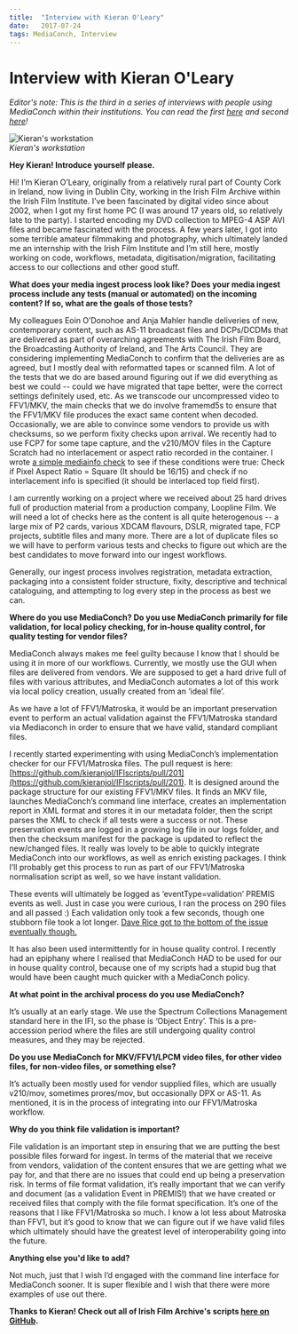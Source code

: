 ```yaml
---
title:  "Interview with Kieran O'Leary"
date:   2017-07-24
tags: MediaConch, Interview
---
```


# Interview with Kieran O'Leary

*Editor's note: This is the third in a series of interviews with people using MediaConch within their institutions. You can read the first [here](https://mediaarea.net/blog/2017/06/13/interview-with-eddy-colloton) and second [here](https://mediaarea.net/blog/2017/07/07/interview-with-kathryn-gronsbell)!*

![Kieran's workstation](/bundles/mediaconch/img/kieran.png)  
*Kieran's workstation*

**Hey Kieran! Introduce yourself please.**  

Hi! I’m Kieran O’Leary, originally from a relatively rural part of County Cork in Ireland, now living in Dublin City, working in the Irish Film Archive within the Irish Film Institute. I’ve been fascinated by digital video since about 2002, when I got my first home PC (I was around 17 years old, so relatively late to the party). I started encoding my DVD collection to MPEG-4 ASP AVI files and became fascinated with the process. A few years later, I got into some terrible amateur filmmaking and photography, which ultimately landed me an internship with the Irish Film Institute and I’m still here, mostly working on code, workflows, metadata, digitisation/migration, facilitating access to our collections and other good stuff.  

**What does your media ingest process look like? Does your media ingest process include any tests (manual or automated) on the incoming content? If so, what are the goals of those tests?**  

My colleagues Eoin O’Donohoe and Anja Mahler handle deliveries of new, contemporary content, such as AS-11 broadcast files and DCPs/DCDMs that are delivered as part of overarching agreements with The Irish Film Board, the Broadcasting Authority of Ireland, and The Arts Council. They are considering implementing MediaConch to confirm that the deliveries are as agreed, but I mostly deal with reformatted tapes or scanned film.
A lot of the tests that we do are based around figuring out if we did everything as best we could -- could we have migrated that tape better, were the correct settings definitely used, etc. As we transcode our uncompressed video to FFV1/MKV, the main checks that we do involve framemd5s to ensure that the FFV1/MKV file produces the exact same content when decoded. Occasionally, we are able to convince some vendors to provide us with checksums, so we perform fixity checks upon arrival. We recently had to use FCP7 for some tape capture, and the v210/MOV files in the Capture Scratch had no interlacement or aspect ratio recorded in the container. I wrote [a simple mediainfo check](https://github.com/kieranjol/IFIscripts/blob/master/makeffv1.py#L173) to see if these conditions were true: Check if Pixel Aspect Ratio = Square (It should be 16/15) and check if no interlacement info is specified (it should be interlaced top field first).  

I am currently working on a project where we received about 25 hard drives full of production material from a production company, Loopline Film. We will need a lot of checks here as the content is all quite heterogenous -- a large mix of P2 cards, various XDCAM flavours, DSLR, migrated tape, FCP projects, subtitle files and many more. There are a lot of duplicate files so we will have to perform various tests and checks to figure out which are the best candidates to move forward into our ingest workflows.  

Generally, our ingest process involves registration, metadata extraction, packaging into a consistent folder structure, fixity, descriptive and technical cataloguing, and attempting to log every step in the process as best we can.  

**Where do you use MediaConch? Do you use MediaConch primarily for file validation, for local policy checking, for in-house quality control, for quality testing for vendor files?**   

MediaConch always makes me feel guilty because I know that I should be using it in more of our workflows. Currently, we mostly use the GUI when files are delivered from vendors. We are supposed to get a hard drive full of files with various attributes, and MediaConch automates a lot of this work via local policy creation, usually created from an ‘ideal file’.   

As we have a lot of FFV1/Matroska, it would be an important preservation event to perform an actual validation against the FFV1/Matroska standard via Mediaconch in order to ensure that we have valid, standard compliant files.  

I recently started experimenting with using MediaConch’s implementation checker for our FFV1/Matroska files. The pull request is here: [https://github.com/kieranjol/IFIscripts/pull/201](https://github.com/kieranjol/IFIscripts/pull/201). It is designed around the package structure for our existing FFV1/MKV files. It finds an MKV file, launches MediaConch’s command line interface, creates an implementation report in XML format and stores it in our metadata folder, then the script parses the XML to check if all tests were a success or not. These preservation events are logged in a growing log file in our logs folder, and then the checksum manifest for the package is updated to reflect the new/changed files. It really was lovely to be able to quickly integrate MediaConch into our workflows, as well as enrich existing packages. I think I’ll probably get this process to run as part of our FFV1/Matroska normalisation script as well, so we have instant validation.  

These events will ultimately be logged as ‘eventType=validation’ PREMIS events as well. Just in case you were curious, I ran the process on 290 files and all passed :) Each validation only took a few seconds, though one stubborn file took a lot longer. [Dave Rice got to the bottom of the issue eventually though.](https://github.com/MediaArea/MediaConch/issues/194)  

It has also been used intermittently for in house quality control. I recently had an epiphany where I realised that MediaConch HAD to be used for our in house quality control, because one of my scripts had a stupid bug that would have been caught much quicker with a MediaConch policy.  

**At what point in the archival process do you use MediaConch?**  

It’s usually at an early stage. We use the Spectrum Collections Management standard here in the IFI, so the phase is ‘Object Entry’. This is a pre-accession period where the files are still undergoing quality control measures, and they may be rejected.

**Do you use MediaConch for MKV/FFV1/LPCM video files, for other video files, for non-video files, or something else?**  

It’s actually been mostly used for vendor supplied files, which are usually v210/mov, sometimes prores/mov, but occasionally DPX or AS-11. As mentioned, it is in the process of integrating into our FFV1/Matroska workflow.  

**Why do you think file validation is important?**  

File validation is an important step in ensuring that we are putting the best possible files forward for ingest. In terms of the material that we receive from vendors, validation of the content ensures that we are getting what we pay for, and that there are no issues that could end up being a preservation risk. In terms of file format validation, it’s really important that we can verify and document (as a validation Event in PREMIS!) that we have created or received files that comply with the file format specification. It’s one of the reasons that I like FFV1/Matroska so much. I know a lot less about Matroska than FFV1, but it’s good to know that we can figure out if we have valid files which ultimately should have the greatest level of interoperability going into the future.  

**Anything else you'd like to add?**  

Not much, just that I wish I’d engaged with the command line interface for MediaConch sooner. It is super flexible and I wish that there were more examples of use out there.  

**Thanks to Kieran! Check out all of Irish Film Archive's scripts [here on GitHub](https://github.com/kieranjol/IFIscripts).**
